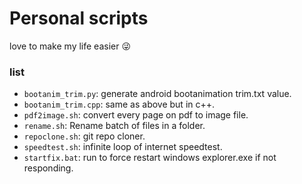 # Personal scripts

love to make my life easier 😜

### list

 - `bootanim_trim.py`: generate android bootanimation trim.txt value.
 - `bootanim_trim.cpp`: same as above but in c++.
 - `pdf2image.sh`: convert every page on pdf to image file.
 - `rename.sh`: Rename batch of files in a folder.
 - `repoclone.sh`: git repo cloner.
 - `speedtest.sh`: infinite loop of internet speedtest.
 - `startfix.bat`: run to force restart windows explorer.exe if not responding.
